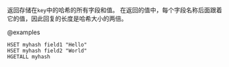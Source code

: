 返回存储在`key`中的哈希的所有字段和值。
在返回的值中，每个字段名称后面跟着它的值，因此回复的长度是哈希大小的两倍。

@examples

```cli
HSET myhash field1 "Hello"
HSET myhash field2 "World"
HGETALL myhash
```
